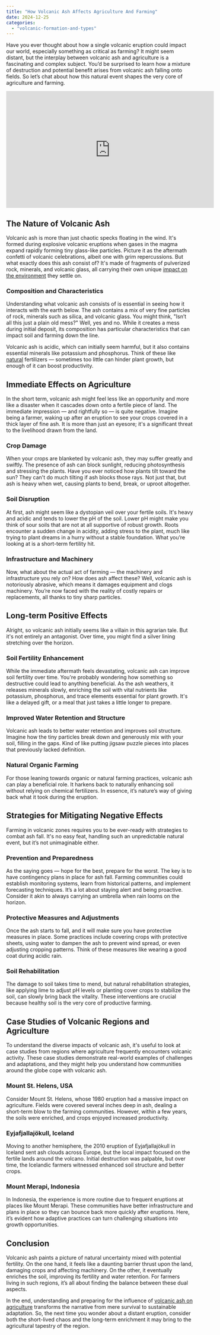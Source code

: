 ```yaml
---
title: "How Volcanic Ash Affects Agriculture And Farming"
date: 2024-12-25
categories: 
  - "volcanic-formation-and-types"
---
```


Have you ever thought about how a single volcanic eruption could impact our world, especially something as critical as farming? It might seem distant, but the interplay between volcanic ash and agriculture is a fascinating and complex subject. You’d be surprised to learn how a mixture of destruction and potential benefit arises from volcanic ash falling onto fields. So let’s chat about how this natural event shapes the very core of agriculture and farming.

<iframe width="560" height="315" src="https://www.youtube.com/embed/N4La_MeE8jM" frameborder="0" allow="accelerometer; autoplay; encrypted-media; gyroscope; picture-in-picture" allowfullscreen></iframe>

  

## The Nature of Volcanic Ash

Volcanic ash is more than just chaotic specks floating in the wind. It's formed during explosive volcanic eruptions when gases in the magma expand rapidly forming tiny glass-like particles. Picture it as the aftermath confetti of volcanic celebrations, albeit one with grim repercussions. But what exactly does this ash consist of? It's made of fragments of pulverized rock, minerals, and volcanic glass, all carrying their own unique [impact on the environment](https://magmamatters.com/the-environmental-impact-of-volcanic-eruptions-2/ "The Environmental Impact of Volcanic Eruptions") they settle on.

### Composition and Characteristics

Understanding what volcanic ash consists of is essential in seeing how it interacts with the earth below. The ash contains a mix of very fine particles of rock, minerals such as silica, and volcanic glass. You might think, "Isn’t all this just a plain old mess?" Well, yes and no. While it creates a mess during initial deposit, its composition has particular characteristics that can impact soil and farming down the line.

Volcanic ash is acidic, which can initially seem harmful, but it also contains essential minerals like potassium and phosphorus. Think of these like [natural](https://magmamatters.com/the-art-and-science-of-volcano-monitoring/ "The Art and Science of Volcano Monitoring") fertilizers — sometimes too little can hinder plant growth, but enough of it can boost productivity.

## Immediate Effects on Agriculture

In the short term, volcanic ash might feel less like an opportunity and more like a disaster when it cascades down onto a fertile piece of land. The immediate impression — and rightfully so — is quite negative. Imagine being a farmer, waking up after an eruption to see your crops covered in a thick layer of fine ash. It is more than just an eyesore; it's a significant threat to the livelihood drawn from the land.

### Crop Damage

When your crops are blanketed by volcanic ash, they may suffer greatly and swiftly. The presence of ash can block sunlight, reducing photosynthesis and stressing the plants. Have you ever noticed how plants tilt toward the sun? They can't do much tilting if ash blocks those rays. Not just that, but ash is heavy when wet, causing plants to bend, break, or uproot altogether.

### Soil Disruption

At first, ash might seem like a dystopian veil over your fertile soils. It's heavy and acidic and tends to lower the pH of the soil. Lower pH might make you think of sour soils that are not at all supportive of robust growth. Roots encounter a sudden change in acidity, adding stress to the plant, much like trying to plant dreams in a hurry without a stable foundation. What you’re looking at is a short-term fertility hit.

### Infrastructure and Machinery

Now, what about the actual act of farming — the machinery and infrastructure you rely on? How does ash affect these? Well, volcanic ash is notoriously abrasive, which means it damages equipment and clogs machinery. You’re now faced with the reality of costly repairs or replacements, all thanks to tiny sharp particles.

## Long-term Positive Effects

Alright, so volcanic ash initially seems like a villain in this agrarian tale. But it's not entirely an antagonist. Over time, you might find a silver lining stretching over the horizon.

### Soil Fertility Enhancement

While the immediate aftermath feels devastating, volcanic ash can improve soil fertility over time. You're probably wondering how something so destructive could lead to anything beneficial. As the ash weathers, it releases minerals slowly, enriching the soil with vital nutrients like potassium, phosphorus, and trace elements essential for plant growth. It's like a delayed gift, or a meal that just takes a little longer to prepare.

### Improved Water Retention and Structure

Volcanic ash leads to better water retention and improves soil structure. Imagine how the tiny particles break down and generously mix with your soil, filling in the gaps. Kind of like putting jigsaw puzzle pieces into places that previously lacked definition.

### Natural Organic Farming

For those leaning towards organic or natural farming practices, volcanic ash can play a beneficial role. It harkens back to naturally enhancing soil without relying on chemical fertilizers. In essence, it’s nature’s way of giving back what it took during the eruption.

## Strategies for Mitigating Negative Effects

Farming in volcanic zones requires you to be ever-ready with strategies to combat ash fall. It's no easy feat, handling such an unpredictable natural event, but it’s not unimaginable either.

### Prevention and Preparedness

As the saying goes — hope for the best, prepare for the worst. The key is to have contingency plans in place for ash fall. Farming communities could establish monitoring systems, learn from historical patterns, and implement forecasting techniques. It’s a lot about staying alert and being proactive. Consider it akin to always carrying an umbrella when rain looms on the horizon.

### Protective Measures and Adjustments

Once the ash starts to fall, and it will make sure you have protective measures in place. Some practices include covering crops with protective sheets, using water to dampen the ash to prevent wind spread, or even adjusting cropping patterns. Think of these measures like wearing a good coat during acidic rain.

### Soil Rehabilitation

The damage to soil takes time to mend, but natural rehabilitation strategies, like applying lime to adjust pH levels or planting cover crops to stabilize the soil, can slowly bring back the vitality. These interventions are crucial because healthy soil is the very core of productive farming.

## Case Studies of Volcanic Regions and Agriculture

To understand the diverse impacts of volcanic ash, it's useful to look at case studies from regions where agriculture frequently encounters volcanic activity. These case studies demonstrate real-world examples of challenges and adaptations, and they might help you understand how communities around the globe cope with volcanic ash.

### Mount St. Helens, USA

Consider Mount St. Helens, whose 1980 eruption had a massive impact on agriculture. Fields were covered several inches deep in ash, dealing a short-term blow to the farming communities. However, within a few years, the soils were enriched, and crops enjoyed increased productivity.

### Eyjafjallajökull, Iceland

Moving to another hemisphere, the 2010 eruption of Eyjafjallajökull in Iceland sent ash clouds across Europe, but the local impact focused on the fertile lands around the volcano. Initial destruction was palpable, but over time, the Icelandic farmers witnessed enhanced soil structure and better crops.

### Mount Merapi, Indonesia

In Indonesia, the experience is more routine due to frequent eruptions at places like Mount Merapi. These communities have better infrastructure and plans in place so they can bounce back more quickly after eruptions. Here, it’s evident how adaptive practices can turn challenging situations into growth opportunities.

## Conclusion

Volcanic ash paints a picture of natural uncertainty mixed with potential fertility. On the one hand, it feels like a daunting barrier thrust upon the land, damaging crops and affecting machinery. On the other, it eventually enriches the soil, improving its fertility and water retention. For farmers living in such regions, it’s all about finding the balance between these dual aspects.

In the end, understanding and preparing for the influence of [volcanic ash on agriculture](https://magmamatters.com/understanding-volcanic-formation-a-comprehensive-guide/ "Understanding Volcanic Formation: A Comprehensive Guide") transforms the narrative from mere survival to sustainable adaptation. So, the next time you wonder about a distant eruption, consider both the short-lived chaos and the long-term enrichment it may bring to the agricultural tapestry of the region.

